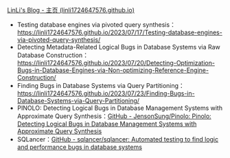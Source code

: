[LinLi's Blog - 主页 (linli1724647576.github.io)](https://linli1724647576.github.io/)



* Testing database engines via pivoted query synthesis： https://linli1724647576.github.io/2023/07/17/Testing-database-engines-via-pivoted-query-synthesis/
* Detecting Metadata-Related Logical Bugs in Database Systems via Raw Database Construction： https://linli1724647576.github.io/2023/07/20/Detecting-Optimization-Bugs-in-Database-Engines-via-Non-optimizing-Reference-Engine-Construction/
* Finding Bugs in Database Systems via Query Partitioning： https://linli1724647576.github.io/2023/07/23/Finding-Bugs-in-Database-Systems-via-Query-Partitioning/
* PINOLO: Detecting Logical Bugs in Database Management Systems with Approximate Query Synthesis：[GitHub - JensonSung/Pinolo: Pinolo: Detecting Logical Bugs in Database Management Systems with Approximate Query Synthesis](https://github.com/JensonSung/Pinolo)
* SQLancer：[GitHub - sqlancer/sqlancer: Automated testing to find logic and performance bugs in database systems](https://github.com/sqlancer/sqlancer)